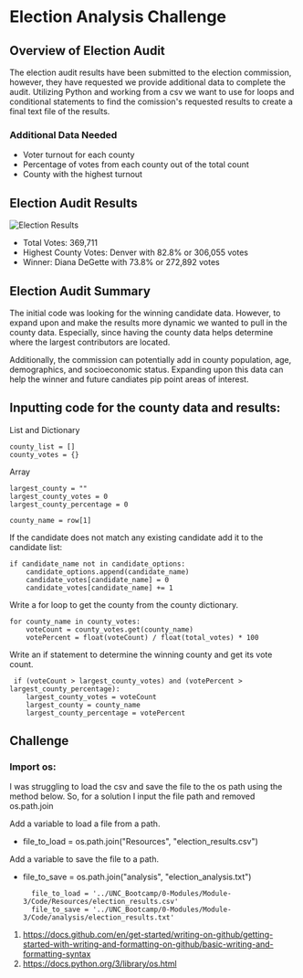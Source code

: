 # Election Analysis Challenge

## Overview of Election Audit
The election audit results have been submitted to the election commission, however, they have requested we provide additional data to complete the audit. Utilizing Python and working from a csv we want to use for loops and conditional statements to find the comission's requested results to create a final text file of the results. 
### Additional Data Needed
- Voter turnout for each county
- Percentage of votes from each county out of the total count
- County with the highest turnout

## Election Audit Results
![Election Results](https://github.com/Jall3n/Election_Analysis/assets/119149740/bf8b3e5f-8426-4674-95fd-bbe9f5523f28)

- Total Votes: 369,711
- Highest County Votes: Denver with 82.8% or 306,055 votes
- Winner: Diana DeGette with 73.8% or 272,892 votes

## Election Audit Summary

The initial code was looking for the winning candidate data. However, to expand upon and make the results more dynamic we wanted to pull in the county data. Especially, since having the county data helps determine where the largest contributors are located.

Additionally, the commission can potentially add in county population, age, demographics, and socioeconomic status. Expanding upon this data can help the winner and future candiates pip point areas of interest.

## Inputting code for the county data and results:

List and Dictionary

    county_list = []
    county_votes = {}
    
Array

    largest_county = ""
    largest_county_votes = 0
    largest_county_percentage = 0
    
    county_name = row[1]

If the candidate does not match any existing candidate add it to the candidate list:

    if candidate_name not in candidate_options:
        candidate_options.append(candidate_name)
        candidate_votes[candidate_name] = 0
        candidate_votes[candidate_name] += 1
        
Write a for loop to get the county from the county dictionary.

    for county_name in county_votes:
        voteCount = county_votes.get(county_name)
        votePercent = float(voteCount) / float(total_votes) * 100

Write an if statement to determine the winning county and get its vote count.
     
     if (voteCount > largest_county_votes) and (votePercent > largest_county_percentage):
        largest_county_votes = voteCount
        largest_county = county_name
        largest_county_percentage = votePercent



## Challenge
### Import os: 
I was struggling to load the csv and save the file to the os path using the method below. So, for a solution I input the file path and removed os.path.join

Add a variable to load a file from a path.
- file_to_load = os.path.join("Resources", "election_results.csv")

Add a variable to save the file to a path.
- file_to_save = os.path.join("analysis", "election_analysis.txt")

        file_to_load = '../UNC_Bootcamp/0-Modules/Module-3/Code/Resources/election_results.csv'
        file_to_save = '../UNC_Bootcamp/0-Modules/Module-3/Code/analysis/election_results.txt'




1. https://docs.github.com/en/get-started/writing-on-github/getting-started-with-writing-and-formatting-on-github/basic-writing-and-formatting-syntax
2. https://docs.python.org/3/library/os.html
